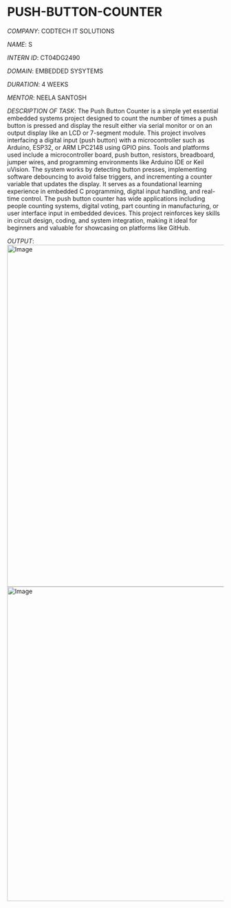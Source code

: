 # PUSH-BUTTON-COUNTER

*COMPANY*: CODTECH IT SOLUTIONS

*NAME*: S

*INTERN ID*: CT04DG2490

*DOMAIN*: EMBEDDED SYSYTEMS

*DURATION*: 4 WEEKS

*MENTOR*: NEELA SANTOSH

*DESCRIPTION OF TASK*: The Push Button Counter is a simple yet essential embedded systems project designed to count the number of times a push button is pressed and display the result either via serial monitor or on an output display like an LCD or 7-segment module. This project involves interfacing a digital input (push button) with a microcontroller such as Arduino, ESP32, or ARM LPC2148 using GPIO pins. Tools and platforms used include a microcontroller board, push button, resistors, breadboard, jumper wires, and programming environments like Arduino IDE or Keil uVision. The system works by detecting button presses, implementing software debouncing to avoid false triggers, and incrementing a counter variable that updates the display. It serves as a foundational learning experience in embedded C programming, digital input handling, and real-time control. The push button counter has wide applications including people counting systems, digital voting, part counting in manufacturing, or user interface input in embedded devices. This project reinforces key skills in circuit design, coding, and system integration, making it ideal for beginners and valuable for showcasing on platforms like GitHub.

*OUTPUT*:
<img width="1206" height="796" alt="Image" src="https://github.com/user-attachments/assets/40e2983d-ceaa-4eac-b715-3bd3632cf9be" />
<img width="1230" height="732" alt="Image" src="https://github.com/user-attachments/assets/9378870d-bf85-446e-9b9d-912fb8153225" />
